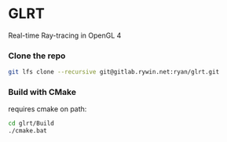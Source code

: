 # GLRT 

Real-time Ray-tracing in OpenGL 4



### Clone the repo 

```bash
git lfs clone --recursive git@gitlab.rywin.net:ryan/glrt.git
```

### Build with CMake

requires cmake on path:

```bash
cd glrt/Build
./cmake.bat
```